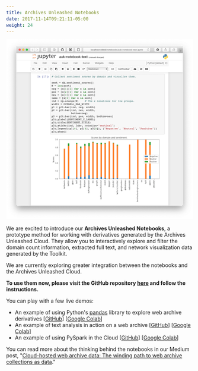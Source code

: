 ```yaml
---
title: Archives Unleashed Notebooks
date: 2017-11-14T09:21:11-05:00
weight: 24
---
```


![AUK Notebook screenshot](/images/AUK_Notebook.png)

We are excited to introduce our **Archives Unleashed Notebooks**, a prototype method for working with derivatives generated by the Archives Unleashed Cloud. They allow you to interactively explore and filter the domain count information, extracted full text, and network visualization data generated by the Toolkit.

We are currently exploring greater integration between the notebooks and the Archives Unleashed Cloud. 

**To use them now, please visit the GitHub repository [here](https://github.com/archivesunleashed/notebooks) and follow the instructions.** 

You can play with a few live demos:

* An example of using Python's [pandas](https://pandas.pydata.org/) library to explore web archive derivatives [[GitHub](https://github.com/archivesunleashed/notebooks/blob/master/parquet_pandas_example.ipynb)] [[Google Colab](https://colab.research.google.com/github/archivesunleashed/notebooks/blob/master/parquet_pandas_example.ipynb)]
* An example of text analysis in action on a web archive [[GitHub](https://github.com/archivesunleashed/notebooks/blob/master/parquet_text_analyis.ipynb)] [[Google Colab](https://colab.research.google.com/github/archivesunleashed/notebooks/blob/master/parquet_text_analyis.ipynb)]
* An example of using PySpark in the Cloud [[GitHub](https://github.com/archivesunleashed/notebooks/blob/master/parquet_pyspark_example.ipynb)] [[Google Colab](https://colab.research.google.com/github/archivesunleashed/notebooks/blob/master/parquet_pyspark_example.ipynb)]

You can read more about the thinking behind the notebooks in our Medium post, "[Cloud-hosted web archive data: The winding path to web archive collections as data](https://news.archivesunleashed.org/cloud-hosted-web-archive-data-the-winding-path-to-web-archive-collections-as-data-a2b3428701b7)."